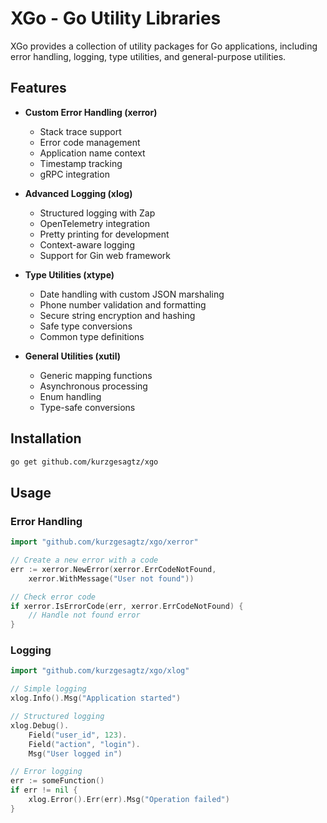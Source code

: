 # XGo - Go Utility Libraries

XGo provides a collection of utility packages for Go applications, including error handling, logging, type utilities,
and general-purpose utilities.

## Features

- **Custom Error Handling (xerror)**
    - Stack trace support
    - Error code management
    - Application name context
    - Timestamp tracking
    - gRPC integration

- **Advanced Logging (xlog)**
    - Structured logging with Zap
    - OpenTelemetry integration
    - Pretty printing for development
    - Context-aware logging
    - Support for Gin web framework

- **Type Utilities (xtype)**
    - Date handling with custom JSON marshaling
    - Phone number validation and formatting
    - Secure string encryption and hashing
    - Safe type conversions
    - Common type definitions

- **General Utilities (xutil)**
    - Generic mapping functions
    - Asynchronous processing
    - Enum handling
    - Type-safe conversions

## Installation

```bash
go get github.com/kurzgesagtz/xgo
```

## Usage

### Error Handling

```go
import "github.com/kurzgesagtz/xgo/xerror"

// Create a new error with a code
err := xerror.NewError(xerror.ErrCodeNotFound, 
    xerror.WithMessage("User not found"))

// Check error code
if xerror.IsErrorCode(err, xerror.ErrCodeNotFound) {
    // Handle not found error
}
```

### Logging

```go
import "github.com/kurzgesagtz/xgo/xlog"

// Simple logging
xlog.Info().Msg("Application started")

// Structured logging
xlog.Debug().
    Field("user_id", 123).
    Field("action", "login").
    Msg("User logged in")

// Error logging
err := someFunction()
if err != nil {
    xlog.Error().Err(err).Msg("Operation failed")
}
```
